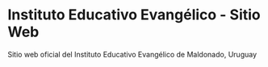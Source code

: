 # Instituto Educativo Evangélico - Sitio Web
Sitio web oficial del Instituto Educativo Evangélico de Maldonado, Uruguay
